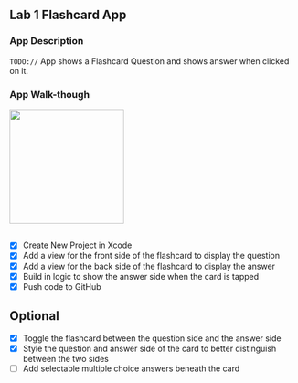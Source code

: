 ## Lab 1 Flashcard App

### App Description
`TODO://` App shows a Flashcard Question and shows answer when clicked on it.

### App Walk-though

<img src="http://g.recordit.co/XWFxyoF7Lw.gif" width=200><br>


##
- [x] Create New Project in Xcode
- [x] Add a view for the front side of the flashcard to display the question
- [x] Add a view for the back side of the flashcard to display the answer
- [x] Build in logic to show the answer side when the card is tapped
- [x] Push code to GitHub
## Optional
- [x] Toggle the flashcard between the question side and the answer side
- [x] Style the question and answer side of the card to better distinguish between the two sides
- [ ] Add selectable multiple choice answers beneath the card

